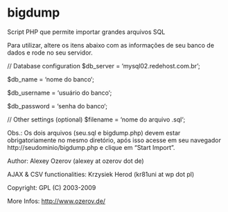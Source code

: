# bigdump
Script PHP que permite importar grandes arquivos SQL


Para utilizar, altere os itens abaixo com as informações de seu banco de dados e rode no seu servidor.

// Database configuration
$db_server = ‘mysql02.redehost.com.br’;

$db_name = ‘nome do banco‘;

$db_username = ‘usuário do banco‘;

$db_password = ‘senha do banco‘;

// Other settings (optional)
$filename = ‘nome do arquivo .sql‘;

Obs.: Os dois arquivos (seu.sql e bigdump.php) devem estar obrigatoriamente no mesmo diretório, após isso acesse em seu navegador http://seudominio/bigdump.php e clique em “Start Import”.


Author:       Alexey Ozerov (alexey at ozerov dot de) 

AJAX & CSV functionalities: Krzysiek Herod (kr81uni at wp dot pl) 

Copyright:    GPL (C) 2003-2009

More Infos:   http://www.ozerov.de/
